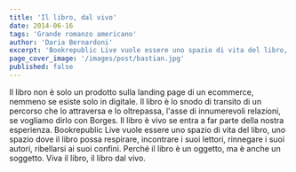```yaml
---
title: 'Il libro, dal vivo'
date: 2014-06-16
tags: 'Grande romanzo americano'
author: 'Daria Bernardoni'
excerpt: 'Bookrepublic Live vuole essere uno spazio di vita del libro, uno spazio dove il libro possa respirare, incontrare i suoi lettori, rinnegare i suoi autori, ribellarsi ai suoi confini. Perché il libro è un oggetto, ma è anche un soggetto.'
page_cover_image: '/images/post/bastian.jpg'
published: false
---
```

Il libro non è solo un prodotto sulla landing page di un ecommerce, nemmeno se esiste solo in digitale. 
Il libro è lo snodo di transito di un percorso che lo attraversa e lo oltrepassa, l'asse di innumerevoli relazioni, se vogliamo dirlo con Borges. Il libro è vivo se entra a far parte della nostra esperienza. 
Bookrepublic Live vuole essere uno spazio di vita del libro, uno spazio dove il libro possa respirare, incontrare i suoi lettori, rinnegare i suoi autori, ribellarsi ai suoi confini. Perché il libro è un oggetto, ma è anche un soggetto. Viva il libro, il libro dal vivo. 
